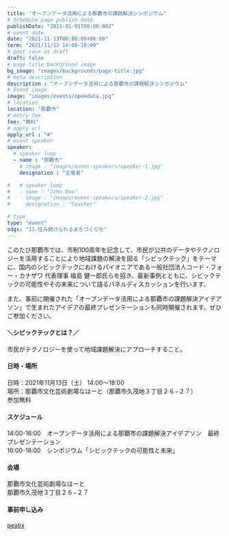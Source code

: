 ```yaml
---
title: "オープンデータ活用による那覇市の課題解決シンポジウム"
# Schedule page publish date
publishDate: "2021-01-01T00:00:00Z"
# event date
date: "2021-11-13T00:00:00+06:00"
term: "2021/11/13 14:00-18:00"
# post save as draft
draft: false
# page title background image
bg_image: "images/backgrounds/page-title.jpg"
# meta description
description : "オープンデータ活用による那覇市の課題解決シンポジウム"
# Event image
image: "images/events/opendata.jpg"
# location
location: "那覇市"
# entry fee
fee: "無料"
# apply url
apply_url : "#"
# event speaker
speaker:
  # speaker loop
  - name : "那覇市"
    # image : "images/event-speakers/speaker-1.jpg"
    designation : "主催者"

#   # speaker loop
#   - name : "John Doe"
#     image : "images/event-speakers/speaker-2.jpg"
#     designation : "Teacher"

# type
type: "event"
sdgs: "11.住み続けられるまちづくりを"
---
```


このたび那覇市では、市制100周年を記念して、市民が公共のデータやテクノロジーを活用することにより地域課題の解決を図る「シビックテック」をテーマに、国内のシビックテックにおけるパイオニアである一般社団法人コード・フォー・カナザワ 代表理事 福島 健一郎氏らを招き、最新事例とともに、シビックテックの可能性やその未来について語るパネルディスカッションを行います。  
  
また、事前に開催された「オープンデータ活用による那覇市の課題解決アイデアソン」で生まれたアイデアの最終プレゼンテーションも同時開催されます。ぜひご参加ください。  
  
#### ＼シビックテックとは？／
市民がテクノロジーを使って地域課題解決にアプローチすること。  
  
#### 日時・場所
日時：2021年11月13日（土） 14:00〜18:00  
場所：那覇市文化芸術劇場なはーと（那覇市久茂地３丁目２６−２７）  
参加無料  
  
#### スケジュール
14:00-16:00　オープンデータ活用による那覇市の課題解決アイデアソン　最終プレゼンテーション  
16:00-18:00　シンポジウム「シビックテックの可能性と未来」  
  
#### 会場
那覇市文化芸術劇場なはーと  
那覇市久茂地３丁目２６−２７  
  
#### 事前申し込み
<a href="https://peatix.com/event/2939412/view" target="_blank">peatix</a>
  